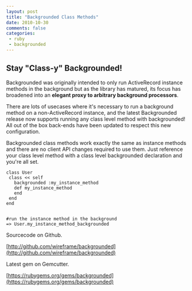 ```yaml
---
layout: post
title: "Backgrounded Class Methods"
date: 2010-10-30
comments: false
categories:
 - ruby
 - backgrounded
---
```




Stay "Class-y" Backgrounded!
----------------------------


Backgrounded was originally intended to only run ActiveRecord instance methods in the background but as the library has matured, its focus has broadened into an **elegant proxy to arbitrary background processors**.


There are lots of usecases where it's necessary to run a background method on a non-ActiveRecord instance, and the latest Backgrounded release now supports running any class level method with backgrounded! All out of the box back-ends have been updated to respect this new configuration.


Backgrounded class methods work exactly the same as instance methods and there are no client API changes required to use them. Just reference your class level method with a class level backgrounded declaration and you're all set.


```
class User
 class << self
   backgrounded :my_instance_method
   def my_instance_method
   end
 end
end


#run the instance method in the background
=> User.my_instance_method_backgrounded
```


Sourcecode on Github.

[http://github.com/wireframe/backgrounded](http://github.com/wireframe/backgrounded)


Latest gem on Gemcutter.

[https://rubygems.org/gems/backgrounded](https://rubygems.org/gems/backgrounded)